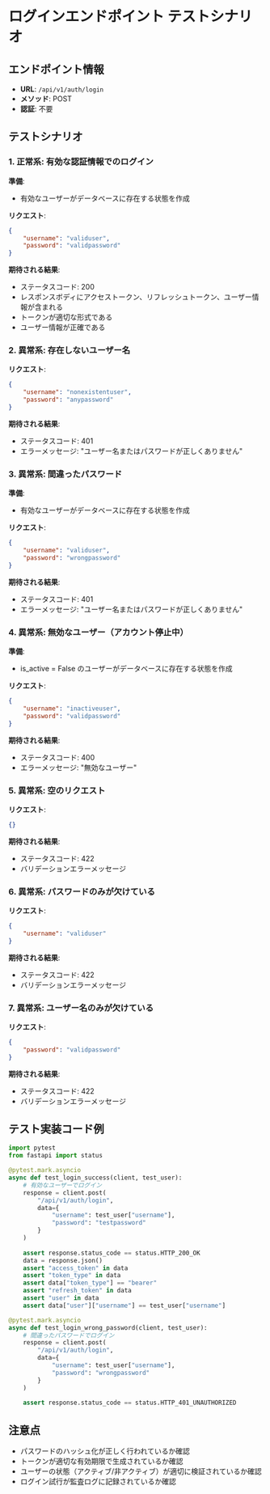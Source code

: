 # ログインエンドポイント テストシナリオ

## エンドポイント情報
- **URL**: `/api/v1/auth/login`
- **メソッド**: POST
- **認証**: 不要

## テストシナリオ

### 1. 正常系: 有効な認証情報でのログイン
**準備**:
- 有効なユーザーがデータベースに存在する状態を作成

**リクエスト**:
```json
{
    "username": "validuser",
    "password": "validpassword"
}
```

**期待される結果**:
- ステータスコード: 200
- レスポンスボディにアクセストークン、リフレッシュトークン、ユーザー情報が含まれる
- トークンが適切な形式である
- ユーザー情報が正確である

### 2. 異常系: 存在しないユーザー名
**リクエスト**:
```json
{
    "username": "nonexistentuser",
    "password": "anypassword"
}
```

**期待される結果**:
- ステータスコード: 401
- エラーメッセージ: "ユーザー名またはパスワードが正しくありません"

### 3. 異常系: 間違ったパスワード
**準備**:
- 有効なユーザーがデータベースに存在する状態を作成

**リクエスト**:
```json
{
    "username": "validuser",
    "password": "wrongpassword"
}
```

**期待される結果**:
- ステータスコード: 401
- エラーメッセージ: "ユーザー名またはパスワードが正しくありません"

### 4. 異常系: 無効なユーザー（アカウント停止中）
**準備**:
- is_active = False のユーザーがデータベースに存在する状態を作成

**リクエスト**:
```json
{
    "username": "inactiveuser",
    "password": "validpassword"
}
```

**期待される結果**:
- ステータスコード: 400
- エラーメッセージ: "無効なユーザー"

### 5. 異常系: 空のリクエスト
**リクエスト**:
```json
{}
```

**期待される結果**:
- ステータスコード: 422
- バリデーションエラーメッセージ

### 6. 異常系: パスワードのみが欠けている
**リクエスト**:
```json
{
    "username": "validuser"
}
```

**期待される結果**:
- ステータスコード: 422
- バリデーションエラーメッセージ

### 7. 異常系: ユーザー名のみが欠けている
**リクエスト**:
```json
{
    "password": "validpassword"
}
```

**期待される結果**:
- ステータスコード: 422
- バリデーションエラーメッセージ

## テスト実装コード例

```python
import pytest
from fastapi import status

@pytest.mark.asyncio
async def test_login_success(client, test_user):
    # 有効なユーザーでログイン
    response = client.post(
        "/api/v1/auth/login",
        data={
            "username": test_user["username"], 
            "password": "testpassword"
        }
    )
    
    assert response.status_code == status.HTTP_200_OK
    data = response.json()
    assert "access_token" in data
    assert "token_type" in data
    assert data["token_type"] == "bearer"
    assert "refresh_token" in data
    assert "user" in data
    assert data["user"]["username"] == test_user["username"]

@pytest.mark.asyncio
async def test_login_wrong_password(client, test_user):
    # 間違ったパスワードでログイン
    response = client.post(
        "/api/v1/auth/login",
        data={
            "username": test_user["username"], 
            "password": "wrongpassword"
        }
    )
    
    assert response.status_code == status.HTTP_401_UNAUTHORIZED
```

## 注意点
- パスワードのハッシュ化が正しく行われているか確認
- トークンが適切な有効期限で生成されているか確認
- ユーザーの状態（アクティブ/非アクティブ）が適切に検証されているか確認
- ログイン試行が監査ログに記録されているか確認
